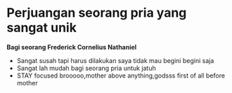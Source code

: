 # Perjuangan seorang pria yang sangat unik

**Bagi seorang Frederick Cornelius Nathaniel** <br>
* Sangat susah tapi harus dilakukan saya tidak mau begini begini saja <br>
* Sangat lah mudah bagi seorang pria untuk jatuh
* STAY focused brooooo,mother above anything,godsss first of all before mother